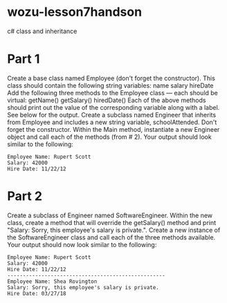 # wozu-lesson7handson
c# class and inheritance 

# Part 1

Create a base class named Employee (don't forget the constructor). This class should contain the following string variables:
name
salary
hireDate
Add the following three methods to the Employee class — each should be virtual:
getName()
getSalary()
hiredDate()
Each of the above methods should print out the value of the corresponding variable along with a label.
See below for the output.
Create a subclass named Engineer that inherits from Employee and includes a new string variable, schoolAttended. Don't forget the constructor.
Within the Main method, instantiate a new Engineer object and call each of the methods (from # 2).
Your output should look similar to the following:
```
Employee Name: Rupert Scott
Salary: 42000
Hire Date: 11/22/12
```

# Part 2

Create a subclass of Engineer named SoftwareEngineer.
Within the new class, create a method that will override the getSalary() method and print "Salary: Sorry, this employee's salary is private.".
Create a new instance of the SoftwareEngineer class and call each of the three methods available.
Your output should now look similar to the following:
```
Employee Name: Rupert Scott
Salary: 42000
Hire Date: 11/22/12
---------------------------------------------------
Employee Name: Shea Rovington
Salary: Sorry, this employee's salary is private.
Hire Date: 03/27/18
```
